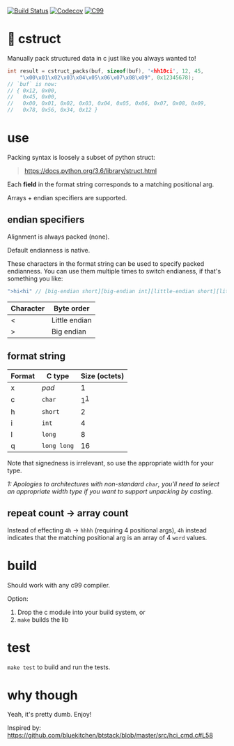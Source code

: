 [![Build Status](https://img.shields.io/travis/noahp/cstruct.svg?style=for-the-badge)](https://travis-ci.org/noahp/cstruct)
[![Codecov](https://img.shields.io/codecov/c/github/noahp/cstruct.svg?style=for-the-badge)](https://codecov.io/gh/noahp/cstruct)
[![C99](https://img.shields.io/badge/language-C99-blue.svg?style=for-the-badge)](http://www.open-std.org/jtc1/sc22/wg14/www/docs/n1256.pdf)
# 🚚 cstruct
Manually pack structured data in c just like you always wanted to!

```c
int result = cstruct_packs(buf, sizeof(buf), '<hh10ci', 12, 45,
    "\x00\x01\x02\x03\x04\x05\x06\x07\x08\x09", 0x12345678);
// `buf` is now:
// { 0x12, 0x00,
//   0x45, 0x00,
//   0x00, 0x01, 0x02, 0x03, 0x04, 0x05, 0x06, 0x07, 0x08, 0x09,
//   0x78, 0x56, 0x34, 0x12 }
```

# use
Packing syntax is loosely a subset of python struct:
> https://docs.python.org/3.6/library/struct.html

Each **field** in the format string corresponds to a matching positional arg.

Arrays + endian specifiers are supported.

## endian specifiers
Alignment is always packed (none).

Default endianness is native.

These characters in the format string can be used to specify packed endianness. You can use them multiple times to switch endianess, if that's something you like:
```c
">hi<hi" // [big-endian short][big-endian int][little-endian short][little-endian int]
```

| Character | Byte order   |
|-----------|--------------|
|<          |Little endian |
|>          |Big endian    |

## format string
| Format | C type    | Size (octets)             |
|--------|-----------|---------------------------|
|x       |*pad*      |1                          |
|c       |`char`     |1<sup>[1](#weirdChar)</sup>|
|h       |`short`    |2                          |
|i       |`int`      |4                          |
|l       |`long`     |8                          |
|q       |`long long`|16                         |

Note that signedness is irrelevant, so use the appropriate width for your type.

*<a name="weirdChar">1</a>: Apologies to architectures with non-standard `char`, you'll need to select an appropriate width type if you want to support unpacking by casting.*

## repeat count -> array count
Instead of effecting `4h` -> `hhhh` (requiring 4 positional args), `4h` instead indicates that the matching positional arg is an array of 4 `word` values.

# build
Should work with any c99 compiler.

Option:
1. Drop the c module into your build system, or
2. `make` builds the lib

# test
`make test` to build and run the tests.

# why though
Yeah, it's pretty dumb. Enjoy!

Inspired by: https://github.com/bluekitchen/btstack/blob/master/src/hci_cmd.c#L58
